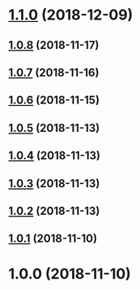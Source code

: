 # [1.1.0](https://github.com/DRFR0ST/littera/compare/v1.0.0...v1.1.0) (2018-12-09)



## [1.0.8](https://github.com/DRFR0ST/littera/compare/v1.0.0...v1.0.8) (2018-11-17)



## [1.0.7](https://github.com/DRFR0ST/littera/compare/v1.0.0...v1.0.7) (2018-11-16)



## [1.0.6](https://github.com/DRFR0ST/littera/compare/v1.0.0...v1.0.6) (2018-11-15)



## [1.0.5](https://github.com/DRFR0ST/littera/compare/v1.0.0...v1.0.5) (2018-11-13)



## [1.0.4](https://github.com/DRFR0ST/littera/compare/v1.0.0...v1.0.4) (2018-11-13)



## [1.0.3](https://github.com/DRFR0ST/littera/compare/v1.0.0...v1.0.3) (2018-11-13)



## [1.0.2](https://github.com/DRFR0ST/littera/compare/v1.0.0...v1.0.2) (2018-11-13)



## [1.0.1](https://github.com/DRFR0ST/littera/compare/v1.0.0...v1.0.1) (2018-11-10)



# 1.0.0 (2018-11-10)




